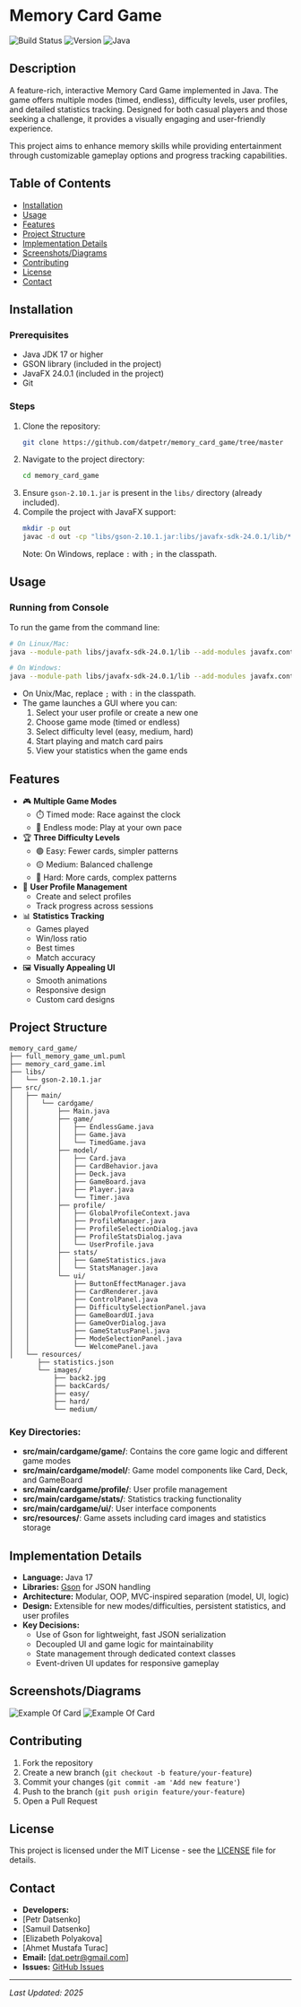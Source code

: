 # Memory Card Game

![Build Status](https://img.shields.io/badge/build-passing-brightgreen)
![Version](https://img.shields.io/badge/version-1.0.0-blue)
![Java](https://img.shields.io/badge/java-17%2B-orange)

## Description
A feature-rich, interactive Memory Card Game implemented in Java. The game offers multiple modes (timed, endless), difficulty levels, user profiles, and detailed statistics tracking. Designed for both casual players and those seeking a challenge, it provides a visually engaging and user-friendly experience.

This project aims to enhance memory skills while providing entertainment through customizable gameplay options and progress tracking capabilities.

## Table of Contents
- [Installation](#installation)
- [Usage](#usage)
- [Features](#features)
- [Project Structure](#project-structure)
- [Implementation Details](#implementation-details)
- [Screenshots/Diagrams](#screenshotsdiagrams)
- [Contributing](#contributing)
- [License](#license)
- [Contact](#contact)

## Installation
### Prerequisites
- Java JDK 17 or higher
- GSON library (included in the project)
- JavaFX 24.0.1 (included in the project)
- Git

### Steps
1. Clone the repository:
   ```sh
   git clone https://github.com/datpetr/memory_card_game/tree/master
   ```
2. Navigate to the project directory:
   ```sh
   cd memory_card_game
   ```
3. Ensure `gson-2.10.1.jar` is present in the `libs/` directory (already included).
4. Compile the project with JavaFX support:
   ```sh
   mkdir -p out
   javac -d out -cp "libs/gson-2.10.1.jar:libs/javafx-sdk-24.0.1/lib/*" src/main/cardgame/Main.java $(find src -name "*.java")
   ```
   Note: On Windows, replace `:` with `;` in the classpath.

## Usage
### Running from Console
To run the game from the command line:
```sh
# On Linux/Mac:
java --module-path libs/javafx-sdk-24.0.1/lib --add-modules javafx.controls,javafx.fxml,javafx.graphics -cp "out:libs/gson-2.10.1.jar" main.cardgame.Main

# On Windows:
java --module-path libs/javafx-sdk-24.0.1/lib --add-modules javafx.controls,javafx.fxml,javafx.graphics -cp "out;libs/gson-2.10.1.jar" main.cardgame.Main
```

- On Unix/Mac, replace `;` with `:` in the classpath.
- The game launches a GUI where you can:
  1. Select your user profile or create a new one
  2. Choose game mode (timed or endless)
  3. Select difficulty level (easy, medium, hard)
  4. Start playing and match card pairs
  5. View your statistics when the game ends

## Features
- 🎮 **Multiple Game Modes**
  - ⏱️ Timed mode: Race against the clock
  - 🔄 Endless mode: Play at your own pace
- 🏆 **Three Difficulty Levels**
  - 🟢 Easy: Fewer cards, simpler patterns
  - 🟡 Medium: Balanced challenge
  - 🔴 Hard: More cards, complex patterns
- 👤 **User Profile Management**
  - Create and select profiles
  - Track progress across sessions
- 📊 **Statistics Tracking**
  - Games played
  - Win/loss ratio
  - Best times
  - Match accuracy
- 🖼️ **Visually Appealing UI**
  - Smooth animations
  - Responsive design
  - Custom card designs

## Project Structure
```
memory_card_game/
├── full_memory_game_uml.puml
├── memory_card_game.iml
├── libs/
│   └── gson-2.10.1.jar
├── src/
│   ├── main/
│   │   └── cardgame/
│   │       ├── Main.java
│   │       ├── game/
│   │       │   ├── EndlessGame.java
│   │       │   ├── Game.java
│   │       │   └── TimedGame.java
│   │       ├── model/
│   │       │   ├── Card.java
│   │       │   ├── CardBehavior.java
│   │       │   ├── Deck.java
│   │       │   ├── GameBoard.java
│   │       │   ├── Player.java
│   │       │   └── Timer.java
│   │       ├── profile/
│   │       │   ├── GlobalProfileContext.java
│   │       │   ├── ProfileManager.java
│   │       │   ├── ProfileSelectionDialog.java
│   │       │   ├── ProfileStatsDialog.java
│   │       │   └── UserProfile.java
│   │       ├── stats/
│   │       │   ├── GameStatistics.java
│   │       │   └── StatsManager.java
│   │       └── ui/
│   │           ├── ButtonEffectManager.java
│   │           ├── CardRenderer.java
│   │           ├── ControlPanel.java
│   │           ├── DifficultySelectionPanel.java
│   │           ├── GameBoardUI.java
│   │           ├── GameOverDialog.java
│   │           ├── GameStatusPanel.java
│   │           ├── ModeSelectionPanel.java
│   │           └── WelcomePanel.java
│   └── resources/
       ├── statistics.json
       └── images/
           ├── back2.jpg
           ├── backCards/
           ├── easy/
           ├── hard/
           └── medium/
```

### Key Directories:
- **src/main/cardgame/game/**: Contains the core game logic and different game modes
- **src/main/cardgame/model/**: Game model components like Card, Deck, and GameBoard
- **src/main/cardgame/profile/**: User profile management
- **src/main/cardgame/stats/**: Statistics tracking functionality
- **src/main/cardgame/ui/**: User interface components
- **src/resources/**: Game assets including card images and statistics storage

## Implementation Details
- **Language:** Java 17
- **Libraries:** [Gson](https://github.com/google/gson) for JSON handling
- **Architecture:** Modular, OOP, MVC-inspired separation (model, UI, logic)
- **Design:** Extensible for new modes/difficulties, persistent statistics, and user profiles
- **Key Decisions:**
  - Use of Gson for lightweight, fast JSON serialization
  - Decoupled UI and game logic for maintainability
  - State management through dedicated context classes
  - Event-driven UI updates for responsive gameplay

## Screenshots/Diagrams
![Example Of Card](/src/main/resources/images/easy/card1.png)
![Example Of Card](/src/main/resources/images/backCards/easyback.png)

## Contributing
1. Fork the repository
2. Create a new branch (`git checkout -b feature/your-feature`)
3. Commit your changes (`git commit -am 'Add new feature'`)
4. Push to the branch (`git push origin feature/your-feature`)
5. Open a Pull Request

## License
This project is licensed under the MIT License - see the [LICENSE](LICENSE) file for details.

## Contact
- **Developers:**
- [Petr Datsenko]
- [Samuil Datsenko]
- [Elizabeth Polyakova]
- [Ahmet Mustafa Turac]
- **Email:** [dat.petr@gmail.com]
- **Issues:** [GitHub Issues](https://github.com/datpetr/memory_card_game/issues)

---

*Last Updated: 2025*
